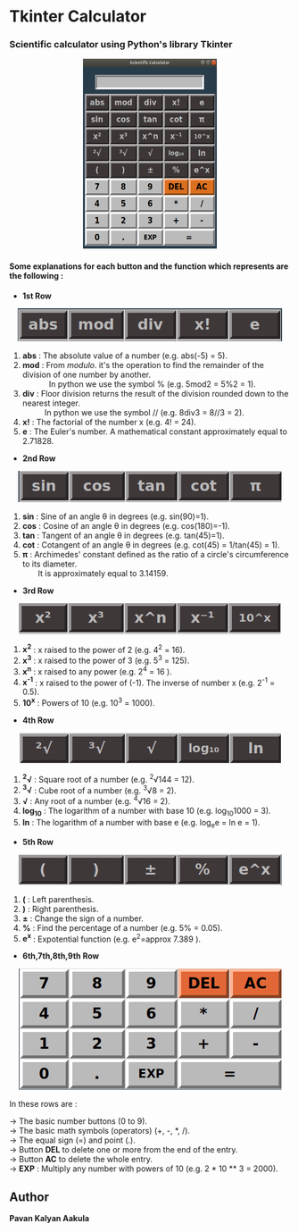 # Tkinter Calculator

### Scientific calculator using Python's library Tkinter 

<p align="center">
   <img width="240" height="340"src="imgs/sci_calc.png">
</p>

#### Some explanations for each button and the function which represents are the following : 

- **1st Row**
<p align="center">
   <img src="imgs/1st_row.png">
</p>
  
1. **abs** : The absolute value of a number (e.g. abs(-5) = 5).
2. **mod** : From *modulo*. it's the operation to find the remainder of the division of one number by another.  
&nbsp; &nbsp; &nbsp; &nbsp; &nbsp; &nbsp;  In python we use the symbol %  (e.g. 5mod2 = 5%2 = 1).  
3. **div** : Floor division returns the result of the division rounded down to the nearest integer.  
&nbsp; &nbsp; &nbsp; &nbsp; &nbsp;  In python we use the symbol //  (e.g. 8div3 = 8//3 = 2).
4. **x!**  : The factorial of the number x (e.g. 4! = 24).
5. **e**   : The Euler's number. A mathematical constant approximately equal to 2.71828.  

- **2nd Row**
<p align="center">
   <img src="imgs/2nd_row.png">
</p>

1. **sin** : Sine of an angle &theta; in degrees (e.g. sin(90)=1).
2. **cos** : Cosine of an angle &theta; in degrees (e.g. cos(180)=-1).
3. **tan** : Tangent of an angle &theta; in degrees (e.g. tan(45)=1).
4. **cot** : Cotangent of an angle &theta; in degrees (e.g. cot(45) = 1/tan(45) = 1).
5. **π** : Archimedes' constant defined as the ratio of a circle's circumference to its diameter.  
&nbsp; &nbsp; &nbsp; &nbsp;It is approximately equal to 3.14159.

- **3rd Row**
<p align="center">
   <img src="imgs/3rd_row.png">
</p>

1. **x<sup>2</sup>** : x raised to the power of 2 (e.g. 4<sup>2</sup> = 16).
2. **x<sup>3</sup>** : x raised to the power of 3 (e.g. 5<sup>3</sup> = 125).
3. **x<sup>n</sup>** : x raised to any power (e.g. 2<sup>4</sup> = 16 ).
4. **x<sup>-1</sup>** : x raised to the power of (-1). The inverse of number x (e.g. 2<sup>-1</sup> = 0.5).
5. **10<sup>x</sup>** : Powers of 10 (e.g. 10<sup>3</sup> = 1000).

- **4th Row**
<p align="center">
   <img src="imgs/4th_row.png">
</p>

1. **<sup>2</sup>√** : Square root of a number (e.g. <sup>2</sup>√144 = 12).
2. **<sup>3</sup>√** : Cube root of a number (e.g. <sup>3</sup>√8 = 2).
3. **√**  : Any root of a number (e.g. <sup>4</sup>√16 = 2).
4. **log<sub>10</sub>** : The logarithm of a number with base 10 (e.g. log<sub>10</sub>1000 = 3).
5. **ln** : The logarithm of a number with base e (e.g. log<sub>e</sub>e = ln e = 1).

- **5th Row**
<p align="center">
   <img src="imgs/5th_row.png">
</p>

1. **(** : Left parenthesis.
2. **)** : Right parenthesis.
3. **±** : Change the sign of a number.
4. **%** : Find the percentage of a number (e.g. 5% = 0.05).
5. **e<sup>x</sup>** : Expotential function (e.g. e<sup>2</sup>=approx 7.389 ).

- **6th,7th,8th,9th Row**
<p align="center">
   <img src="imgs/6789th_rows.png">
</p>

In these rows are :  

-> The basic number buttons (0 to 9).  
-> The basic math symbols (operators) (+, -, *, /).  
-> The equal sign (=) and point (.).  
-> Button **DEL** to delete one or more from the end of the entry.  
-> Button **AC** to delete the whole entry.  
-> **EXP** : Multiply any number with powers of 10 (e.g. 2 * 10 ** 3 = 2000).  

## Author
**Pavan Kalyan Aakula**

